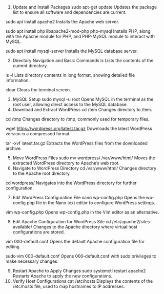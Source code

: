 1. Update and Install Packages
sudo apt-get update
Updates the package list to ensure all software and dependencies are current.

sudo apt install apache2
Installs the Apache web server.

sudo apt install php libapache2-mod-php php-mysql
Installs PHP, along with the Apache module for PHP, and PHP-MySQL module to interact with MySQL.

sudo apt install mysql-server
Installs the MySQL database server.

2. Directory Navigation and Basic Commands
ls
Lists the contents of the current directory.

ls -l
Lists directory contents in long format, showing detailed file information.

clear
Clears the terminal screen.

3. MySQL Setup
sudo mysql -u root
Opens MySQL in the terminal as the root user, allowing direct access to the MySQL database.
4. Download and Extract WordPress
cd /tem
Changes directory to /tem.

cd /tmp
Changes directory to /tmp, commonly used for temporary files.

wget https://wordpress.org/latest.tar.gz
Downloads the latest WordPress version in a compressed format.

tar -xvf latest.tar.gz
Extracts the WordPress files from the downloaded archive.

5. Move WordPress Files
sudo mv wordpress/ /var/www/html/
Moves the extracted WordPress directory to Apache’s web root.
6. Navigate to WordPress Directory
cd /var/www/html/
Changes directory to the Apache root directory.

cd wordpress/
Navigates into the WordPress directory for further configuration.

7. Edit WordPress Configuration File
nano wp-config.php
Opens the wp-config.php file in the Nano text editor to configure WordPress settings.

vim wp-config.php
Opens wp-config.php in the Vim editor as an alternative.

8. Edit Apache Configuration for WordPress Site
cd /etc/apache2/sites-available/
Changes to the Apache directory where virtual host configurations are stored.

vim 000-default.conf
Opens the default Apache configuration file for editing.

sudo vim 000-default.conf
Opens 000-default.conf with sudo privileges to make necessary changes.

9. Restart Apache to Apply Changes
sudo systemctl restart apache2
Restarts Apache to apply the new configurations.
10. Verify Host Configurations
cat /etc/hosts
Displays the contents of the /etc/hosts file, used to map hostnames to IP addresses.
